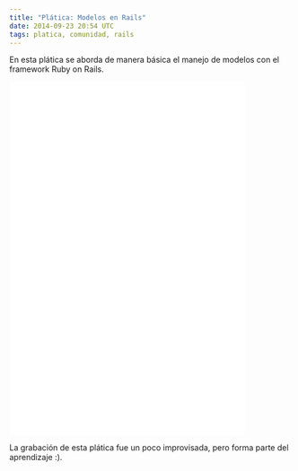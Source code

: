 ```yaml
---
title: "Plática: Modelos en Rails"
date: 2014-09-23 20:54 UTC
tags: platica, comunidad, rails
---
```


En esta plática se aborda de manera básica el manejo de modelos con el framework Ruby on Rails.

<iframe width="420" height="315" src="//www.youtube.com/embed/Fq9NMqqPvZE" frameborder="0" allowfullscreen></iframe>

<iframe width="420" height="315" src="//www.youtube.com/embed/KrPkLEOa3nc" frameborder="0" allowfullscreen></iframe>

La grabación de esta plática fue un poco improvisada, pero forma parte del aprendizaje :).

